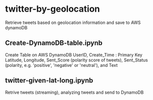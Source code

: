 # twitter-by-geolocation
Retrieve tweets based on geolocation information and save to AWS dynamoDB

## Create-DynamoDB-table.ipynb
Create Table on AWS DynamoDB 
UserID, Create_Time : Primary Key
Latitude, Longitude, Sent_Score (polarity score of tweets), Sent_Status (polarity, e.g. 'positive', 'negative' or 'neutral'), and Text

## twitter-given-lat-long.ipynb
Retrive tweets (streaming), analyzing tweets and send to DynamoDB


